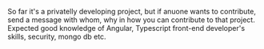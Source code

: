 So far it's a privatelly developing project, but if anuone wants to contribute, send a message with whom, why in how you can contribute to that project.
Expected good knowledge of Angular, Typescript front-end developer's skills, security, mongo db etc.
